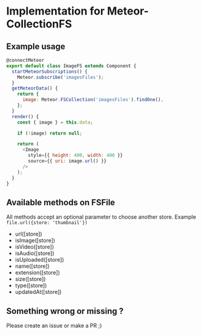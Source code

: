 # Implementation for Meteor-CollectionFS

## Example usage

```javascript
@connectMeteor
export default class ImageFS extends Component {
  startMeteorSubscriptions() {
    Meteor.subscribe('imagesFiles');
  }
  getMeteorData() {
    return {
      image: Meteor.FSCollection('imagesFiles').findOne(),
    };
  }
  render() {
    const { image } = this.data;

    if (!image) return null;

    return (
      <Image
        style={{ height: 400, width: 400 }}
        source={{ uri: image.url() }}
      />
    );
  }
}
```

## Available methods on FSFile

All methods accept an optional parameter to choose another store. Example `file.url({store: 'thumbnail'})`

* url([store])
* isImage([store])
* isVideo([store])
* isAudio([store])
* isUploaded([store])
* name([store])
* extension([store])
* size([store])
* type([store])
* updatedAt([store])

## Something wrong or missing ?

Please create an issue or make a PR ;)
